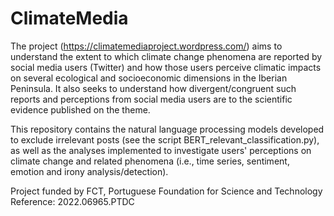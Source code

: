 # ClimateMedia 

The project (https://climatemediaproject.wordpress.com/) aims to understand the extent to which climate change phenomena are reported by social media users (Twitter) and how those users perceive climatic impacts on several ecological and socioeconomic dimensions in the  Iberian Peninsula. It also seeks to understand how divergent/congruent such reports and perceptions from social media users are to the scientific evidence published on the theme.

This repository contains the natural language processing models developed to exclude irrelevant posts (see the script BERT_relevant_classification.py), as well as the analyses implemented to investigate users' perceptions on climate change and related phenomena (i.e., time series, sentiment, emotion and irony analysis/detection).

Project funded by FCT, Portuguese Foundation for Science and Technology
Reference: 2022.06965.PTDC

